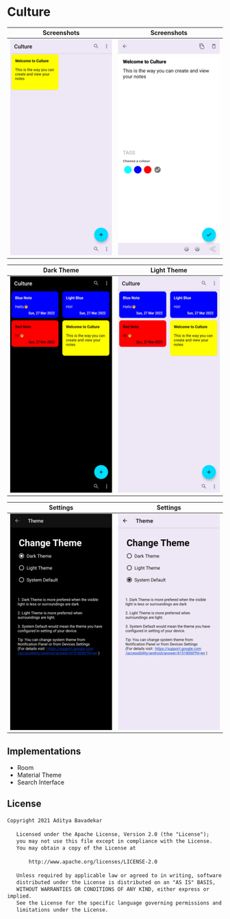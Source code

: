 # Culture

Screenshots | Screenshots|
|------|------|
|![](https://github.com/AdityaBavadekar/Culture/blob/main/Screenshot_20220327-073340_Culture.jpg)|![](https://github.com/AdityaBavadekar/Culture/blob/main/Screenshot_20220327-073405_Culture.jpg)

Dark Theme | Light Theme |
|------|------|
|![](https://github.com/AdityaBavadekar/Culture/blob/main/Screenshot_20220327-073624_Culture.jpg)|![](https://github.com/AdityaBavadekar/Culture/blob/main/Screenshot_20220327-073602_Culture.jpg)|

Settings | Settings |
|-----|-----|
|![](https://github.com/AdityaBavadekar/Culture/blob/main/Screenshot_20220327-073619_Culture.jpg)|![](https://github.com/AdityaBavadekar/Culture/blob/main/Screenshot_20220327-073611_Culture.jpg)|

## Implementations
* Room
* Material Theme
* Search Interface

## License 
```text
Copyright 2021 Aditya Bavadekar

   Licensed under the Apache License, Version 2.0 (the "License");
   you may not use this file except in compliance with the License.
   You may obtain a copy of the License at

       http://www.apache.org/licenses/LICENSE-2.0

   Unless required by applicable law or agreed to in writing, software
   distributed under the License is distributed on an "AS IS" BASIS,
   WITHOUT WARRANTIES OR CONDITIONS OF ANY KIND, either express or implied.
   See the License for the specific language governing permissions and
   limitations under the License.

```
